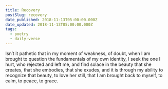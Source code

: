 ```yaml
---
title: Recovery
postSlug: recovery
date_published: 2018-11-13T05:00:00.000Z
date_updated: 2018-11-13T05:00:00.000Z
tags:
  - poetry
  - daily-verse
---
```


Isn’t it pathetic that
in my moment of weakness,
of doubt,
when I am brought to question
the fundamentals of my own identity,
I seek the one I hurt,
who rejected and left me,
and find solace in the beauty
that she creates,
that she embodies,
that she exudes,
and it is through my ability
to recognize that beauty,
to love her still,
that I am brought back
to myself,
to calm,
to peace,
to grace.
